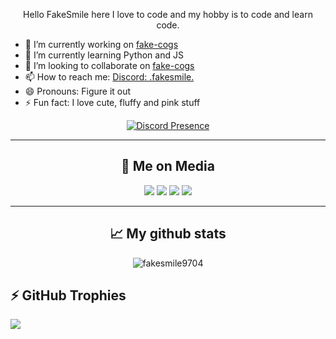 <p align="center"> Hello FakeSmile here  I love to code and my hobby is to code and learn code. </p>

- 🔭 I’m currently working on [fake-cogs](https://github.com/fakesmile9704/fake-cogs)
- 🌱 I’m currently learning Python and JS
- 👯 I’m looking to collaborate on [fake-cogs](https://github.com/fakesmile9704/fake-cogs)
- 📫 How to reach me: [Discord: .fakesmile.](https://discord.com/users/927537080882561025)
- 😄 Pronouns: Figure it out
- ⚡ Fun fact: I love cute, fluffy and pink stuff

<p align="center">
  <a href="https://discord.com/users/927537080882561025">
    <img src="https://lanyard.cnrad.dev/api/927537080882561025?theme=light&bg=FF8B94&animated=true&idleMessage=😴Probably%20Sleeping&borderRadius=30px" alt="Discord Presence" />
  </a>
</p>

---

<h2 align="center"> 📱 Me on Media </h2>
<p align="center">
  <a href="https://www.instagram.com/fake_smile.0001/"><img src="https://skillicons.dev/icons?i=instagram&theme=dark" /></a>
  <a href="https://twitter.com/fakesmile0001"><img src="https://skillicons.dev/icons?i=twitter&theme=dark" /></a>
  <a href="https://www.linkedin.com/in/fakesmile0001/"><img src="https://skillicons.dev/icons?i=linkedin&theme=dark" /></a>
  <a href="https://discord.com/users/927537080882561025"><img src="https://skillicons.dev/icons?i=discord&theme=dark" /></a>
</p>

---

<h2 align="center"> 📈 My github stats </h2>
<p align="center"> <img src="https://github-readme-stats.vercel.app/api?username=fakesmile9704&show_icons=true&theme=synthwave&show=reviews,discussions_started,discussions_answered" alt="fakesmile9704" />

## ⚡ GitHub Trophies</h2>
<img src="https://github-profile-trophy.vercel.app/?username=fakesmile9704&theme=darkhub&no-frame=true&margin-w=15&margin-h=15" />
